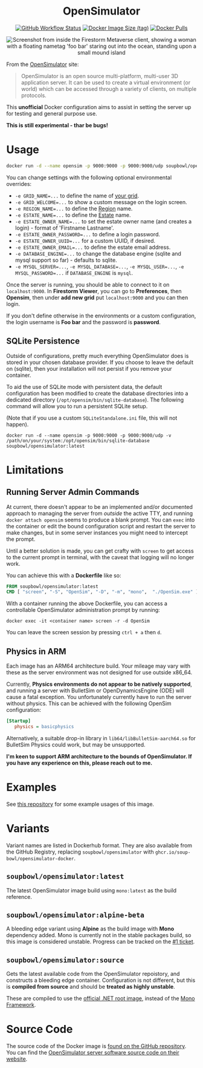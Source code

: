 <h1 align="center">OpenSimulator</h1>

<p align="center">
  <a href="https://github.com/soup-bowl/opensimulator-docker/actions/workflows/build-main.yml"><img src="https://img.shields.io/github/actions/workflow/status/soup-bowl/opensimulator-docker/build-main.yml?style=plastic" alt="GitHub Workflow Status" /></a>
  <a href="https://hub.docker.com/r/soupbowl/opensimulator"><img src="https://img.shields.io/docker/image-size/soupbowl/opensimulator/latest?logo=docker&logoColor=white&style=plastic" alt="Docker Image Size (tag)" /></a>
  <a href="https://hub.docker.com/r/soupbowl/opensimulator"><img src="https://img.shields.io/docker/pulls/soupbowl/opensimulator?logo=docker&logoColor=white&style=plastic" alt="Docker Pulls" /></a>
</p>

<p align="center">
  <img src="https://user-images.githubusercontent.com/11209477/215610935-abf2a083-5707-45e4-a8e4-468a43283c8a.png" alt="Screenshot from inside the Firestorm Metaverse client, showing a woman with a floating nametag 'foo bar' staring out into the ocean, standing upon a small mound island" />
</p>

From the [OpenSimulator][os] site:

> OpenSimulator is an open source multi-platform, multi-user 3D application server. It can be used to create a virtual environment (or world) which can be accessed through a variety of clients, on multiple protocols.

This **unofficial** Docker configuration aims to assist in setting the server up for testing and general purpose use.

**This is still experimental - thar be bugs!**

# Usage

```bash
docker run -d --name opensim -p 9000:9000 -p 9000:9000/udp soupbowl/opensimulator:latest
```

You can change settings with the following optional environmental overrides:

* `-e GRID_NAME=...` to define the name of [your grid][grid].
* `-e GRID_WELCOME=...` to show a custom message on the login screen.
* `-e REGION_NAME=...` to define the [Region][region] name.
* `-e ESTATE_NAME=...` to define the [Estate][estate] name.
* `-e ESTATE_OWNER_NAME=...` to set the estate owner name (and creates a login) - format of 'Firstname Lastname'.
* `-e ESTATE_OWNER_PASSWORD=...` to define a login password.
* `-e ESTATE_OWNER_UUID=...` for a custom UUID, if desired.
* `-e ESTATE_OWNER_EMAIL=...` to define the estate email address.
* `-e DATABASE_ENGINE=...` to change the database engine (sqlite and mysql support so far) - defaults to sqlite.
* `-e MYSQL_SERVER=...`, `-e MYSQL_DATABASE=...`, `-e MYSQL_USER=...`, `-e MYSQL_PASSWORD=...` if `DATABASE_ENGINE` is `mysql`.

Once the server is running, you should be able to connect to it on `localhost:9000`. In **Firestorm Viewer**, you can go to **Preferences**, then **Opensim**, then under **add new grid** put `localhost:9000` and you can then login.

If you don't define otherwise in the environments or a custom configuration, the login username is **Foo bar** and the password is **password**.

## SQLite Persistence

Outside of configurations, pretty much everything OpenSimulator does is stored in your chosen database provider. If you choose to leave the default on (sqlite), then your installation will not persist if you remove your container.

To aid the use of SQLite mode with persistent data, the default configuration has been modified to create the database directories into a dedicated directory (`/opt/opensim/bin/sqlite-database`). The following command will allow you to run a persistent SQLite setup.

(Note that if you use a custom `SQLiteStandalone.ini` file, this will not happen).

```
docker run -d --name opensim -p 9000:9000 -p 9000:9000/udp -v /path/on/your/system:/opt/opensim/bin/sqlite-database  soupbowl/opensimulator:latest
```

# Limitations

## Running Server Admin Commands

At current, there doesn't appear to be an implemented and/or documented approach to managing the server from _outside_ the active TTY, and running `docker attach opensim` seems to produce a blank prompt. You can `exec` into the container or edit the bound configuration script and restart the server to make changes, but in some server instances you might need to intercept the prompt.

Until a better solution is made, you can get crafty with `screen` to get access to the current prompt in terminal, with the caveat that logging will no longer work.

You can achieve this with a **Dockerfile** like so:

```dockerfile
FROM soupbowl/opensimulator:latest
CMD [ "screen", "-S", "OpenSim", "-D", "-m", "mono",  "./OpenSim.exe" ]
```

With a container running the above Dockerfile, you can access a controllable OpenSimulator administration prompt by running:

```
docker exec -it <container name> screen -r -d OpenSim
```

You can leave the screen session by pressing `ctrl + a` then `d`.

## Physics in ARM

Each image has an ARM64 architecture build. Your mileage may vary with these as the server environment was not designed for use outside x86_64.

Currently, **Physics environments do not appear to be natively supported**, and running a server with BulletSim or OpenDynamicsEngine (ODE) will cause a fatal exception. You unfortunately currently have to run the server without physics. This can be achieved with the following OpenSim configuration:

```ini
[Startup]
   physics = basicphysics
```

Alternatively, a suitable drop-in library in `lib64/libBulletSim-aarch64.so` for BulletSim Physics could work, but may be unsupported.

**I'm keen to support ARM architecture to the bounds of OpenSimulator. If you have any experience on this, please reach out to me.**

# Examples

See [this repository](https://github.com/soup-bowl/opensim-sandbox) for some example usages of this image.

# Variants

Variant names are listed in Dockerhub format. They are also available from the GitHub Registry, replacing `soupbowl/opensimulator` with `ghcr.io/soup-bowl/opensimulator-docker`.

## `soupbowl/opensimulator:latest`

The latest OpenSimulator image build using `mono:latest` as the build reference.

## `soupbowl/opensimulator:alpine-beta`

A bleeding edge variant using **Alpine** as the build image with **Mono** dependency added. Mono is currently not in the stable packages build, so this image is considered unstable. Progress can be tracked on the [#1 ticket](https://github.com/soup-bowl/opensimulator-docker/issues/1).

## `soupbowl/opensimulator:source`

Gets the latest available code from the OpenSimulator repoistory, and constructs a bleeding edge container. Configuration is not different, but this is **compiled from source** and should be **treated as highly unstable**.

These are compiled to use the [official .NET root image](https://mcr.microsoft.com/en-us/product/dotnet/runtime/about), instead of the [Mono Framework](https://hub.docker.com/_/mono/).

# Source Code

The source code of the Docker image is [found on the GitHub repository][src]. You can find the [OpenSimulator server software source code on their website](http://opensimulator.org/wiki/Developer_Documentation#Source_Code_Repository_Access).

[src]: https://github.com/soup-bowl/opensimulator-docker
[os]: http://opensimulator.org/wiki/Main_Page
[grid]: https://wiki.secondlife.com/wiki/Land#Grid
[estate]: https://wiki.secondlife.com/wiki/Land#Estate
[region]: https://wiki.secondlife.com/wiki/Land#Region
